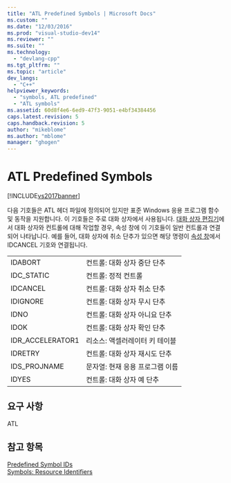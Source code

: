 ```yaml
---
title: "ATL Predefined Symbols | Microsoft Docs"
ms.custom: ""
ms.date: "12/03/2016"
ms.prod: "visual-studio-dev14"
ms.reviewer: ""
ms.suite: ""
ms.technology: 
  - "devlang-cpp"
ms.tgt_pltfrm: ""
ms.topic: "article"
dev_langs: 
  - "C++"
helpviewer_keywords: 
  - "symbols, ATL predefined"
  - "ATL symbols"
ms.assetid: 60d8f4e6-6ed9-47f3-9051-e4bf34384456
caps.latest.revision: 5
caps.handback.revision: 5
author: "mikeblome"
ms.author: "mblome"
manager: "ghogen"
---
```

# ATL Predefined Symbols
[!INCLUDE[vs2017banner](../assembler/inline/includes/vs2017banner.md)]

다음 기호들은 ATL 헤더 파일에 정의되어 있지만 표준 Windows 응용 프로그램 함수 및 동작을 지원합니다.  이 기호들은 주로 대화 상자에서 사용됩니다.  [대화 상자 편집기](../mfc/dialog-editor.md)에서 대화 상자와 컨트롤에 대해 작업할 경우, 속성 창에 이 기호들이 일반 컨트롤과 연결되어 나타납니다.  예를 들어, 대화 상자에 취소 단추가 있으면 해당 명령이 [속성 창](../Topic/Properties%20Window.md)에서 IDCANCEL 기호와 연결됩니다.  
  
|||  
|-|-|  
|IDABORT|컨트롤: 대화 상자 중단 단추|  
|IDC\_STATIC|컨트롤: 정적 컨트롤|  
|IDCANCEL|컨트롤: 대화 상자 취소 단추|  
|IDIGNORE|컨트롤: 대화 상자 무시 단추|  
|IDNO|컨트롤: 대화 상자 아니요 단추|  
|IDOK|컨트롤: 대화 상자 확인 단추|  
|IDR\_ACCELERATOR1|리소스: 액셀러레이터 키 테이블|  
|IDRETRY|컨트롤: 대화 상자 재시도 단추|  
|IDS\_PROJNAME|문자열: 현재 응용 프로그램 이름|  
|IDYES|컨트롤: 대화 상자 예 단추|  
  
## 요구 사항  
 ATL  
  
## 참고 항목  
 [Predefined Symbol IDs](../windows/predefined-symbol-ids.md)   
 [Symbols: Resource Identifiers](../mfc/symbols-resource-identifiers.md)